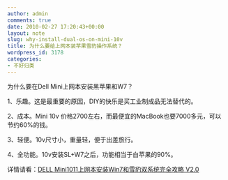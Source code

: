 ```yaml
---
author: admin
comments: true
date: 2010-02-27 17:20:43+00:00
layout: note
slug: why-install-dual-os-on-mini-10v
title: 为什么要给上网本装苹果雪豹操作系统？
wordpress_id: 3178
categories:
- 不好归类
---
```


为什么要在Dell Mini上网本安装黑苹果和W7？

1、乐趣。这是最重要的原因，DIY的快乐是买工业制成品无法替代的。

2、成本。Mini 10v 价格2700左右，而最便宜的MacBook也要7000多元，可以节约60%的钱。

3、轻便。10v尺寸小，重量轻，便于出差旅行。

4、全功能。10v安装SL+W7之后，功能相当于白苹果的90%。

详情请看：[DELL Mini1011上网本安装Win7和雪豹双系统完全攻略 V2.0](http://docs.google.com/Doc?docid=0ATevAD9DAqdEYWpjanhiZG43ZzVzXzEzM2N3MmgyZ2hz&hl=en)
